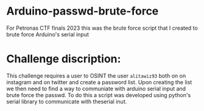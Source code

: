 # Arduino-passwd-brute-force
For Petronas CTF finals 2023 this was the brute force script that I created to brute force Arduino's serial input

# Challenge discription:
This challenge requires a user to OSINT the user `alitawiz93` both on on instagram and on twitter and create a password list. Upon creating the list we then need to find a way to communiate with arduino serial input and brute force the passwd. To do this a script was developed using python's serial library to communicate with theserial inut.
